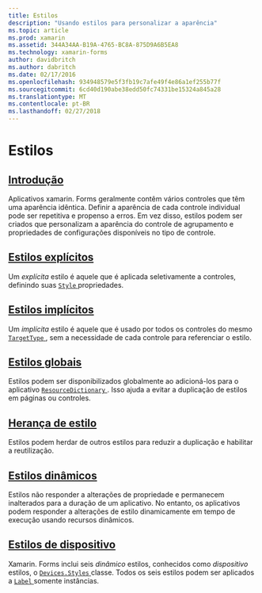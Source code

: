 ```yaml
---
title: Estilos
description: "Usando estilos para personalizar a aparência"
ms.topic: article
ms.prod: xamarin
ms.assetid: 344A34AA-B19A-4765-BC8A-875D9A6B5EA8
ms.technology: xamarin-forms
author: davidbritch
ms.author: dabritch
ms.date: 02/17/2016
ms.openlocfilehash: 934948579e5f3fb19c7afe49f4e86a1ef255b77f
ms.sourcegitcommit: 6cd40d190abe38edd50fc74331be15324a845a28
ms.translationtype: MT
ms.contentlocale: pt-BR
ms.lasthandoff: 02/27/2018
---
```

# <a name="styles"></a>Estilos

## <a name="introductionintroductionmd"></a>[Introdução](introduction.md)

Aplicativos xamarin. Forms geralmente contêm vários controles que têm uma aparência idêntica. Definir a aparência de cada controle individual pode ser repetitiva e propenso a erros. Em vez disso, estilos podem ser criados que personalizam a aparência do controle de agrupamento e propriedades de configurações disponíveis no tipo de controle.

## <a name="explicit-stylesexplicitmd"></a>[Estilos explícitos](explicit.md)

Um *explícita* estilo é aquele que é aplicada seletivamente a controles, definindo suas [ `Style` ](https://developer.xamarin.com/api/property/Xamarin.Forms.VisualElement.Style/) propriedades.

## <a name="implicit-stylesimplicitmd"></a>[Estilos implícitos](implicit.md)

Um *implícita* estilo é aquele que é usado por todos os controles do mesmo [ `TargetType` ](https://developer.xamarin.com/api/property/Xamarin.Forms.Style.TargetType/), sem a necessidade de cada controle para referenciar o estilo.

## <a name="global-stylesapplicationmd"></a>[Estilos globais](application.md)

Estilos podem ser disponibilizados globalmente ao adicioná-los para o aplicativo [ `ResourceDictionary` ](https://developer.xamarin.com/api/type/Xamarin.Forms.ResourceDictionary/). Isso ajuda a evitar a duplicação de estilos em páginas ou controles.

## <a name="style-inheritanceinheritancemd"></a>[Herança de estilo](inheritance.md)

Estilos podem herdar de outros estilos para reduzir a duplicação e habilitar a reutilização.

## <a name="dynamic-stylesdynamicmd"></a>[Estilos dinâmicos](dynamic.md)

Estilos não responder a alterações de propriedade e permanecem inalterados para a duração de um aplicativo. No entanto, os aplicativos podem responder a alterações de estilo dinamicamente em tempo de execução usando recursos dinâmicos.

## <a name="device-stylesdevicemd"></a>[Estilos de dispositivo](device.md)

Xamarin. Forms inclui seis *dinâmico* estilos, conhecidos como *dispositivo* estilos, o [ `Devices.Styles` ](https://developer.xamarin.com/api/type/Xamarin.Forms.Device+Styles/) classe. Todos os seis estilos podem ser aplicados a [ `Label` ](https://developer.xamarin.com/api/type/Xamarin.Forms.Label/) somente instâncias.
